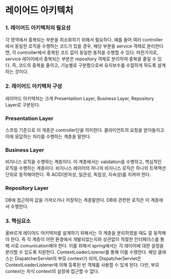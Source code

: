 # 레이어드 아키텍처
### 1. 레이어드 아키텍처의 필요성
각 영역에서 중복되는 부분을 최소화하기 위해서 필요하다. 예를 들어 여러 controller에서 동일한 로직을 수행하는 코드가 있을 경우,
해당 부분을 service 객체로 분리한다면, 각 controller에서 중복된 코드 없이 동일한 동작을 수행할 수 있다.
마찬가지로, service 레이어에서 중복되는 부분은 repository 객체로 분리하여 중북을 줄일 수 있다.
즉, 코드의 중복을 줄이고, 기능별로 구분함으로써 유지보수를 수월하게 하도록 설계하는 것이다.

### 2. 레이어드 아키텍처 구성
레이어드 아키텍처는 크게 Presentaition Layer, Business Layer, Repository Layer로 구분된다.
### Presentation Layer
스프링 기준으로 이 계층은 controller단을 의미한다. 클라이언트의 요청을 받아들이고 이에 응답하는 처리를 수행하는 계층을 말한다.
### Business Layer
비지니스 로직을 수행하는 계층이다. 이 계층에서는 validation을 수행하고, 핵심적인 로직을 수행하는 계층이다. 비지니스 레이어의 하나의 비지니스 로직은 하나의 트랙잭션 단위로 동작해야한다. 즉 ACID(원자성, 일관성, 독립성, 지속성)를 지켜야 한다.
### Repository Layer
DB에 접근하여 값을 가져오거나 저장하는 계층말한다. DB와 관련한 로직은 이 계층에서 수행한다.

### 3. 핵심요소
올바르게 레이어드 아키텍처를 설계하기 위해서는 각 계층을 분리하였을 때도 잘 동작해야 한다. 즉 각 계층이 어떤 환경에서 개발되었는지와 상관없이 적절한 인터페이스를 통해 서로 comunication해야 한다.
이를 위해서 spring에서는 각 레이어에 대한 설정을 분리할 수 있도록 지원한다.
ContextLoaderListener를 통해 이를 수행한다. 해당 클래스는 DispatcherServlet의 부모 context가 되어, DispatcherServlet은 ContextLoaderListener에 의해 등록된 빈 객체를 사용할 수 있게 된다.
다만, 부모 context는 자식 context의 설정에 접근할 수 없다.
